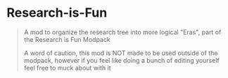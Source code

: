 # Research-is-Fun
> A mod to organize the research tree into more logical "Eras", part of the Research is Fun Modpack
> 
> A word of caution, this mod is NOT made to be used outside of the modpack, however if you feel like doing a bunch of editing yourself feel free to muck about with it